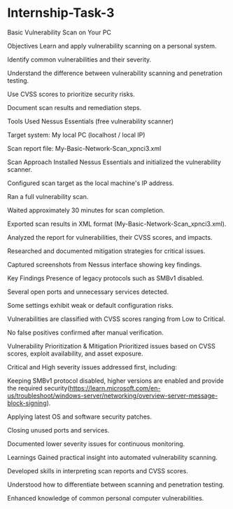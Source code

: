 # Internship-Task-3
Basic Vulnerability Scan on Your PC

Objectives
Learn and apply vulnerability scanning on a personal system.

Identify common vulnerabilities and their severity.

Understand the difference between vulnerability scanning and penetration testing.

Use CVSS scores to prioritize security risks.

Document scan results and remediation steps.

Tools Used
Nessus Essentials (free vulnerability scanner)

Target system: My local PC (localhost / local IP)

Scan report file: My-Basic-Network-Scan_xpnci3.xml

Scan Approach
Installed Nessus Essentials and initialized the vulnerability scanner.

Configured scan target as the local machine's IP address.

Ran a full vulnerability scan.

Waited approximately 30 minutes for scan completion.

Exported scan results in XML format (My-Basic-Network-Scan_xpnci3.xml).

Analyzed the report for vulnerabilities, their CVSS scores, and impacts.

Researched and documented mitigation strategies for critical issues.

Captured screenshots from Nessus interface showing key findings.

Key Findings
Presence of legacy protocols such as SMBv1 disabled.

Several open ports and unnecessary services detected.

Some settings exhibit weak or default configuration risks.

Vulnerabilities are classified with CVSS scores ranging from Low to Critical.

No false positives confirmed after manual verification.

Vulnerability Prioritization & Mitigation
Prioritized issues based on CVSS scores, exploit availability, and asset exposure.

Critical and High severity issues addressed first, including:

Keeping SMBv1 protocol disabled, higher versions are enabled and provide the required security(https://learn.microsoft.com/en-us/troubleshoot/windows-server/networking/overview-server-message-block-signing).

Applying latest OS and software security patches.

Closing unused ports and services.

Documented lower severity issues for continuous monitoring.

Learnings
Gained practical insight into automated vulnerability scanning.

Developed skills in interpreting scan reports and CVSS scores.

Understood how to differentiate between scanning and penetration testing.

Enhanced knowledge of common personal computer vulnerabilities.
